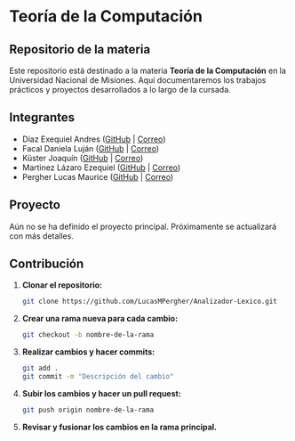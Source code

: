 # Teoría de la Computación 

## Repositorio de la materia 
Este repositorio está destinado a la materia **Teoría de la Computación** en la Universidad Nacional de Misiones. Aquí documentaremos los trabajos prácticos y proyectos desarrollados a lo largo de la cursada.

## Integrantes
- Diaz Exequiel Andres ([GitHub](https://github.com/exequieldev) | [Correo](mailto:exequielandresdiaz@gmail.com))
- Facal Daniela Luján ([GitHub](https://github.com/LujanDanielaFacal) | [Correo](mailto:facallujan@gmail.com))
- Küster Joaquín ([GitHub](https://github.com/joaquinkuster) | [Correo](mailto:joaquinkuster3000@gmail.com))
- Martinez Lázaro Ezequiel ([GitHub](https://github.com/lazamartinez) | [Correo](mailto:lazamartinez1999@gmail.com))
- Pergher Lucas Maurice ([GitHub](https://github.com/LucasMPergher) | [Correo](mailto:lucasperghersier@gmail.com))


## Proyecto
Aún no se ha definido el proyecto principal. Próximamente se actualizará con más detalles.

## Contribución
1. **Clonar el repositorio:**
   ```sh
   git clone https://github.com/LucasMPergher/Analizador-Lexico.git
   ```
2. **Crear una rama nueva para cada cambio:**
   ```sh
   git checkout -b nombre-de-la-rama
   ```
3. **Realizar cambios y hacer commits:**
   ```sh
   git add .
   git commit -m "Descripción del cambio"
   ```
4. **Subir los cambios y hacer un pull request:**
   ```sh
   git push origin nombre-de-la-rama
   ```
5. **Revisar y fusionar los cambios en la rama principal.**

